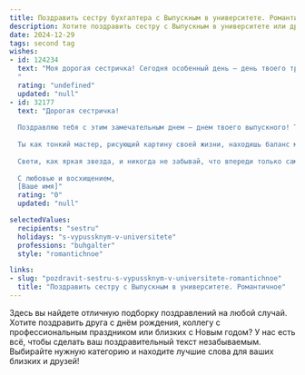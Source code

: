 ```yaml
---
title: Поздравить сестру бухгалтера с Выпускным в университете. Романтичное
description: Хотите поздравить сестру с Выпускным в университете или другим праздником? Наш ИИ создаст незабываемое поздравление, а вы обязательно выделитесь среди других.  
date: 2024-12-29
tags: second tag
wishes:
- id: 124234
  text: "Моя дорогая сестричка! Сегодня особенный день – день твоего триумфа, день, когда ты, моя умница и красавица,  получила диплом бухгалтера!  Сердце переполняется гордостью и нежностью, наблюдая, как ты достигла этой важной вершины. Пусть твой путь, начатый сегодня, будет полон ярких событий,  интересных задач и успехов, которые принесут тебе радость и удовлетворение.  Пусть твоя жизнь, как безупречная бухгалтерская отчетность, будет  стройной,  прозрачной и богатой на позитивные результаты.  Я бесконечно люблю тебя и желаю тебе всего самого светлого и прекрасного!
  "
  rating: "undefined"
  updated: "null"
- id: 32177
  text: "Дорогая сестричка!
  
  Поздравляю тебя с этим замечательным днем – днем твоего выпускного! Ты сделала огромный шаг вперед, покорив вершины знаний и получив профессию бухгалтера. Вся твоя упорная работа и стремление неизменно вдохновляют меня.
  
  Ты как тонкий мастер, рисующий картину своей жизни, находишь баланс между цифрами и чувствами, между трудом и радостью. Пусть каждый новый день приносит тебе уверенность, а достигнутые успехи открывают двери к новым возможностям.
  
  Свети, как яркая звезда, и никогда не забывай, что впереди только самое лучшее! Я горжусь тобой и верю, что этот выпускной – лишь начало твоего удивительного путешествия.
  
  С любовью и восхищением,
  [Ваше имя]"
  rating: "0"
  updated: "null"

selectedValues:
  recipients: "sestru"
  holidays: "s-vypussknym-v-universitete"
  professions: "buhgalter"
  style: "romantichnoe"

links:
- slug: "pozdravit-sestru-s-vypussknym-v-universitete-romantichnoe"
  title: "Поздравить сестру с Выпускным в университете. Романтичное"
---
```


Здесь вы найдете отличную подборку поздравлений на любой случай. 
Хотите поздравить друга с днём рождения, коллегу с профессиональным праздником или близких с Новым годом? У нас есть всё, чтобы сделать ваш поздравительный текст незабываемым. Выбирайте нужную категорию и находите лучшие слова для ваших близких и друзей!
